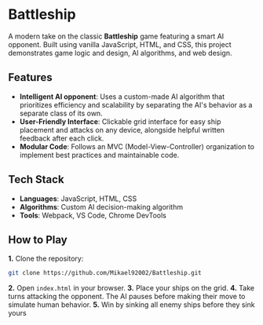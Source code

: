 # Battleship
A modern take on the classic **Battleship** game featuring a smart AI opponent. Built using vanilla JavaScript, HTML, and CSS, this project demonstrates game logic and design, AI algorithms, and web design.

## Features
* **Intelligent AI opponent**: Uses a custom-made AI algorithm that prioritizes efficiency and scalability by separating the AI's behavior as a separate class of its own.
* **User-Friendly Interface**: Clickable grid interface for easy ship placement and attacks on any device, alongside helpful written feedback after each click.
* **Modular Code**: Follows an MVC (Model-View-Controller) organization to implement best practices and maintainable code.

## Tech Stack
* **Languages**: JavaScript, HTML, CSS
* **Algorithms**: Custom AI decision-making algorithm
* **Tools**: Webpack, VS Code, Chrome DevTools

## How to Play
**1.** Clone the repository:
```bash
git clone https://github.com/Mikael92002/Battleship.git
```
**2.** Open ```index.html``` in your browser.
**3.** Place your ships on the grid.
**4.** Take turns attacking the opponent. The AI pauses before making their move to simulate human behavior.
**5.** Win by sinking all enemy ships before they sink yours